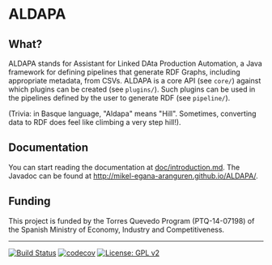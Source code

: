 ALDAPA
======

## What?

ALDAPA stands for Assistant for Linked DAta Production Automation, a Java framework for defining pipelines that generate RDF Graphs, including appropriate metadata, from CSVs. ALDAPA is a core API (see `core/`) against which plugins can be created (see `plugins/`). Such plugins can be used in the pipelines defined by the user to generate RDF (see `pipeline/`).

(Trivia: in Basque language, "Aldapa" means "Hill". Sometimes, converting data to RDF does feel like climbing a very step hill!).

## Documentation

You can start reading the documentation at [doc/introduction.md](doc/index.md). The Javadoc can be found at http://mikel-egana-aranguren.github.io/ALDAPA/.

## Funding

This project is funded by the Torres Quevedo Program (PTQ-14-07198) of the Spanish Ministry of Economy, Industry and Competitiveness. 

---

[![Build Status](https://travis-ci.org/mikel-egana-aranguren/ALDAPA.svg?branch=release-0.0.3)](https://travis-ci.org/mikel-egana-aranguren/ALDAPA) 
[![codecov](https://codecov.io/gh/mikel-egana-aranguren/ALDAPA/branch/release-0.0.3/graph/badge.svg)](https://codecov.io/gh/mikel-egana-aranguren/ALDAPA) 
[![License: GPL v2](https://img.shields.io/badge/License-GPL%20v2-blue.svg)](https://github.com/mikel-egana-aranguren/ALDAPA/blob/master/LICENSE)  
